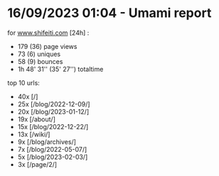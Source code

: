# 16/09/2023 01:04 - Umami report
for www.shifeiti.com [24h] :

 - 179 (36) page views
 - 73 (6) uniques
 - 58 (9) bounces
 - 1h 48' 31'' (35' 27'') totaltime


top 10 urls:
 - 40x [/]
 - 25x [/blog/2022-12-09/]
 - 20x [/blog/2023-01-12/]
 - 19x [/about/]
 - 15x [/blog/2022-12-22/]
 - 13x [/wiki/]
 - 9x [/blog/archives/]
 - 7x [/blog/2022-05-07/]
 - 5x [/blog/2023-02-03/]
 - 3x [/page/2/]


